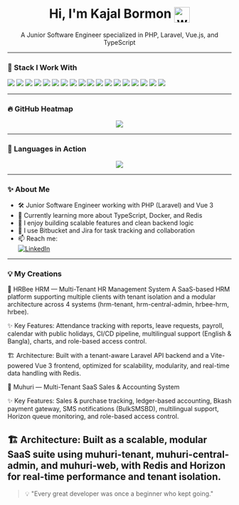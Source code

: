 <h1 align="center">
  Hi, I'm Kajal Bormon
  <img src="https://media.giphy.com/media/hvRJCLFzcasrR4ia7z/giphy.gif" width="35px" style="vertical-align: middle;" alt="waving hand" />
</h1>


<p align="center">A Junior Software Engineer specialized in PHP, Laravel, Vue.js, and TypeScript</p>

---

### 🧰 Stack I Work With

<p align="left">
  <!-- Core Languages -->
  <img src="https://img.shields.io/badge/PHP-777BB4?style=for-the-badge&logo=php&logoColor=white" />
  <img src="https://img.shields.io/badge/Laravel-F72C1F?style=for-the-badge&logo=laravel&logoColor=white" />
  <img src="https://img.shields.io/badge/Vue.js-42B883?style=for-the-badge&logo=vue.js&logoColor=white" />
  <img src="https://img.shields.io/badge/JavaScript-F7DF1E?style=for-the-badge&logo=javascript&logoColor=black" />
  <img src="https://img.shields.io/badge/TypeScript-007ACC?style=for-the-badge&logo=typescript&logoColor=white" />
  <img src="https://img.shields.io/badge/HTML5-E34F26?style=for-the-badge&logo=html5&logoColor=white" />
  <img src="https://img.shields.io/badge/CSS3-1572B6?style=for-the-badge&logo=css3&logoColor=white" />

  <!-- Frameworks & Libraries -->
  <img src="https://img.shields.io/badge/jQuery-0769AD?style=for-the-badge&logo=jquery&logoColor=white" />
  <img src="https://img.shields.io/badge/Ajax-005571?style=for-the-badge&logo=fastapi&logoColor=white" />
  <img src="https://img.shields.io/badge/Bootstrap-7952B3?style=for-the-badge&logo=bootstrap&logoColor=white" />
  <img src="https://img.shields.io/badge/Tailwind_CSS-38B2AC?style=for-the-badge&logo=tailwind-css&logoColor=white" />

  <!-- Tools & Platforms -->
  <img src="https://img.shields.io/badge/MySQL-005C84?style=for-the-badge&logo=mysql&logoColor=white" />
  <img src="https://img.shields.io/badge/Redis-DC382D?style=for-the-badge&logo=redis&logoColor=white" />
  <img src="https://img.shields.io/badge/Docker-2496ED?style=for-the-badge&logo=docker&logoColor=white" />
  <img src="https://img.shields.io/badge/Bitbucket-0052CC?style=for-the-badge&logo=bitbucket&logoColor=white" />
  <img src="https://img.shields.io/badge/Jira-0052CC?style=for-the-badge&logo=jira&logoColor=white" />

  <img src="https://img.shields.io/badge/WordPress-21759B?style=for-the-badge&logo=wordpress&logoColor=white" />
  <img src="https://img.shields.io/badge/Wix-000?style=for-the-badge&logo=wix&logoColor=white" />

</p>

---

### 🔥 GitHub Heatmap

<p align="center">
  <img src="https://github-readme-stats.vercel.app/api?username=KajalBormon&show_icons=true&theme=radical" />
</p>

---

### 🚀 Languages in Action

<p align="center">
  <img src="https://github-readme-stats.vercel.app/api/top-langs/?username=KajalBormon&layout=compact&theme=radical" />
</p>

---

### ✨ About Me

- 🛠 Junior Software Engineer working with PHP (Laravel) and Vue 3  
- 🌱 Currently learning more about TypeScript, Docker, and Redis  
- 💬 I enjoy building scalable features and clean backend logic  
- 📁 I use Bitbucket and Jira for task tracking and collaboration  
- 📫 Reach me:  
  [![LinkedIn](https://img.shields.io/badge/LinkedIn-Connect-blue?style=for-the-badge&logo=linkedin&logoColor=white)](https://www.linkedin.com/in/kajalbormon)

---

### 💡 My Creations
🔹 HRBee HRM — Multi-Tenant HR Management System
  A SaaS-based HRM platform supporting multiple clients with tenant isolation and a modular architecture across 4 systems (hrm-tenant, hrm-central-admin, hrbee-hrm, hrbee).

  ✨ Key Features: Attendance tracking with reports, leave requests, payroll, calendar with public holidays, CI/CD pipeline, multilingual support (English & Bangla), charts, and role-based access control.
  
  🏗 Architecture: Built with a tenant-aware Laravel API backend and a Vite-powered Vue 3 frontend, optimized for scalability, modularity, and real-time data handling with Redis.

🔹 Muhuri — Multi-Tenant SaaS Sales & Accounting System

  ✨ Key Features: Sales & purchase tracking, ledger-based accounting, Bkash payment gateway, SMS notifications (BulkSMSBD), multilingual support, Horizon queue monitoring, and role-based access control.
  
  🏗 Architecture: Built as a scalable, modular SaaS suite using muhuri-tenant, muhuri-central-admin, and muhuri-web, with Redis and Horizon for real-time performance and tenant isolation.
---

> 💡 "Every great developer was once a beginner who kept going."
